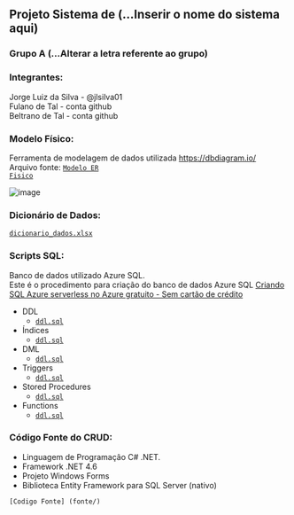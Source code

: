 ## Projeto Sistema de (...Inserir o nome do sistema aqui)

### Grupo A (...Alterar a letra referente ao grupo)

### Integrantes:
Jorge Luiz da Silva - @jlsilva01<br>
Fulano de Tal - conta github<br>
Beltrano de Tal - conta github<br>

### Modelo Físico:
Ferramenta de modelagem de dados utilizada https://dbdiagram.io/<br>
Arquivo fonte: <code>[Modelo ER Fisico](https://dbdiagram.io/d/6561325e3be1495787b1c71a)</code><br>

![image](https://github.com/jlsilva01/projeto_final_bd2_satc_2023/assets/484662/1fefa9fd-868c-4209-8cc5-d32cd73fa46d)

  
### Dicionário de Dados:
<code>[dicionario_dados.xlsx](dicionario_dados/template1.xlsx)</code>

### Scripts SQL:
Banco de dados utilizado Azure SQL.<br>
Este é o procedimento para criação do banco de dados Azure SQL [Criando SQL Azure serverless no Azure gratuito - Sem cartão de crédito](https://github.com/jlsilva01/sql-azure-satc)

+ DDL
  +  <code>[ddl.sql](scripts_sql/ddl.sql)</code>
+ Índices
  +  <code>[ddl.sql](scripts_sql/indices.sql)</code>
+ DML
  +  <code>[ddl.sql](scripts_sql/dml.sql)</code>
+ Triggers
  +  <code>[ddl.sql](scripts_sql/triggers.sql)</code>
+ Stored Procedures
  +  <code>[ddl.sql](scripts_sql/stored_procedures.sql)</code>
+ Functions
  +  <code>[ddl.sql](scripts_sql/functions.sql)</code>

### Código Fonte do CRUD:
- Linguagem de Programação C# .NET.<br>
- Framework .NET 4.6
- Projeto Windows Forms
- Biblioteca Entity Framework para SQL Server (nativo)

<code>[Codigo Fonte] (fonte/)</code>
